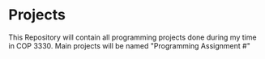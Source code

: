 # Projects
 
This Repository will contain all programming projects done during my time in COP 3330.
Main projects will be named "Programming Assignment #"

